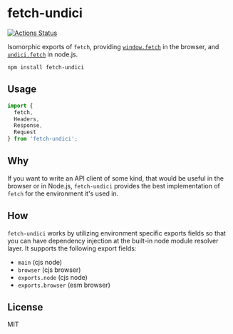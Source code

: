 # fetch-undici
[![Actions Status](https://github.com/bcomnes/fetch-undici/workflows/tests/badge.svg)](https://github.com/bcomnes/fetch-undici/actions)

Isomorphic exports of `fetch`, providing [`window.fetch`][br] in the browser, and [`undici.fetch`][ud] in node.js.

```
npm install fetch-undici
```

## Usage


``` js
import {
  fetch,
  Headers,
  Response,
  Request
} from 'fetch-undici';
```

## Why

If you want to write an API client of some kind, that would be useful in the browser or in Node.js, `fetch-undici` provides the best implementation of `fetch` for the environment it's used in.

## How

`fetch-undici` works by utilizing environment specific exports fields so that you can have dependency injection at the built-in node module resolver layer.
It supports the following export fields:

- `main` (cjs node)
- `browser` (cjs browser)
- `exports.node` (cjs node)
- `exports.browser` (esm browser)

## License

MIT

[br]: https://developer.mozilla.org/en-US/docs/Web/API/Fetch_API
[ud]: https://github.com/nodejs/undici
